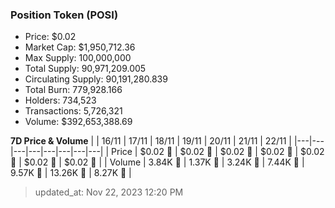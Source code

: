 
  ### Position Token (POSI)
  - Price: $0.02
  - Market Cap: $1,950,712.36
  - Max Supply: 100,000,000
  - Total Supply: 90,971,209.005
  - Circulating Supply: 90,191,280.839
  - Total Burn: 779,928.166
  - Holders: 734,523
  - Transactions: 5,726,321
  - Volume: $392,653,388.69

  **7D Price & Volume**
  | | 16&#x2F;11 | 17&#x2F;11 | 18&#x2F;11 | 19&#x2F;11 | 20&#x2F;11 | 21&#x2F;11 | 22&#x2F;11 |
  |---|---|---|---|---|---|---|---|
  | Price | $0.02 🔻 | $0.02 🔻 | $0.02 🔻 | $0.02 🔻 | $0.02 🔻 | $0.02 🔻 | $0.02 🚀 |
  | Volume | 3.84K 🔻 | 1.37K 🔻 | 3.24K 🚀 | 7.44K 🚀 | 9.57K 🚀 | 13.26K 🚀 | 8.27K 🔻 |

  > updated_at: Nov 22, 2023 12:20 PM
